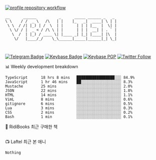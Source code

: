 [![profile repository workflow](https://github.com/vbalien/vbalien/actions/workflows/push.yml/badge.svg)](https://github.com/vbalien/vbalien/actions/workflows/push.yml)
```
__      ______          _      _____ ______ _   _ 
\ \    / /  _ \   /\   | |    |_   _|  ____| \ | |
 \ \  / /| |_) | /  \  | |      | | | |__  |  \| |
  \ \/ / |  _ < / /\ \ | |      | | |  __| | . ` |
   \  /  | |_) / ____ \| |____ _| |_| |____| |\  |
    \/   |____/_/    \_\______|_____|______|_| \_|
                                                  
                                                  
```
[![Telegram Badge](https://img.shields.io/badge/-Telegram-2CA5E0?logo=telegram)](https://t.me/vbalien)
[![Keybase Badge](https://img.shields.io/badge/-Keybase-33A0FF?logo=keybase&logoColor=white)](https://keybase.io/vbalien)
[![Keybase PGP](https://img.shields.io/keybase/pgp/vbalien)](http://sks.pod02.fleetstreetops.com/pks/lookup?search=0xE98CF73DE1E36F7D1B8A383AFD987F8DBE513071&fingerprint=on&op=index)
[![Twitter Follow](https://img.shields.io/twitter/follow/_elnyan)](https://twitter.com/_elnyan)

📊 Weekly development breakdown
```
TypeScript      18 hrs 8 mins   █████████████████░░░ 84.9%
JavaScript      1 hr 46 mins    ██░░░░░░░░░░░░░░░░░░ 8.3%
Mustache        25 mins         ░░░░░░░░░░░░░░░░░░░░ 2.0%
JSON            22 mins         ░░░░░░░░░░░░░░░░░░░░ 1.8%
HTML            14 mins         ░░░░░░░░░░░░░░░░░░░░ 1.1%
VimL            8 mins          ░░░░░░░░░░░░░░░░░░░░ 0.6%
gitignore       6 mins          ░░░░░░░░░░░░░░░░░░░░ 0.5%
Lua             3 mins          ░░░░░░░░░░░░░░░░░░░░ 0.3%
CSS             2 mins          ░░░░░░░░░░░░░░░░░░░░ 0.2%
Bash            1 min           ░░░░░░░░░░░░░░░░░░░░ 0.1%
```
📖 RidiBooks 최근 구매한 책
```
```
📺 Laftel 최근 본 애니
```
Nothing
```
